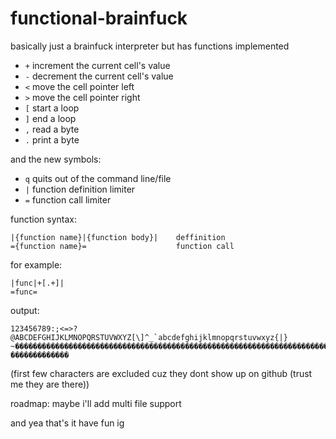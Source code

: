 # functional-brainfuck
basically just a brainfuck interpreter but has functions implemented

* `+` increment the current cell's value
* `-` decrement the current cell's value
* `<` move the cell pointer left
* `>` move the cell pointer right
* `[` start a loop
* `]` end a loop
* `,` read a byte
* `.` print a byte

and the new symbols:

* `q` quits out of the command line/file
* `|` function definition limiter
* `=` function call limiter


function syntax:

    |{function name}|{function body}|    deffinition 
    ={function name}=                    function call    


for example:

    |func|+[.+]|
    =func=

output:




    123456789:;<=>?@ABCDEFGHIJKLMNOPQRSTUVWXYZ[\]^_`abcdefghijklmnopqrstuvwxyz{|}   ~�������������������������������������������������������������������������������������������������������������������   �������������    

(first few characters are excluded cuz they dont show up on github (trust me they are there))

roadmap:
maybe i'll add multi file support

and yea that's it have fun ig 

